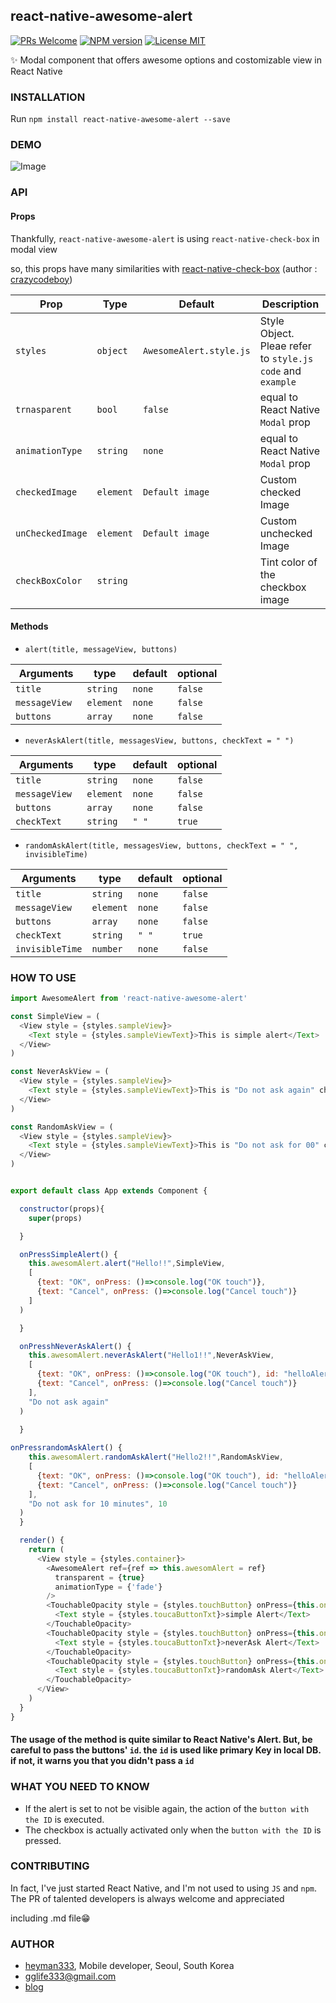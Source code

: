 ## react-native-awesome-alert

[ ![PRs Welcome](https://img.shields.io/badge/PRs-Welcome-brightgreen.svg)](https://github.com/heyman333/react-native-awesome-alert/pulls)
[ ![NPM version](https://img.shields.io/badge/npm-0.1.0-blue.svg)](https://www.npmjs.com/package/react-native-awesome-alert)
[![License MIT](http://img.shields.io/badge/license-MIT-orange.svg?style=flat)](https://raw.githubusercontent.com/heyman333/react-native-awesome-alert/master/LICENSE)

✨ Modal component that offers awesome options and costomizable view in React Native

### INSTALLATION
Run `npm install react-native-awesome-alert --save`

### DEMO
![Image](https://thumbs.gfycat.com/DefiantUnimportantEagle-size_restricted.gif)


### API 

#### Props

Thankfully, `react-native-awesome-alert` is using `react-native-check-box` in modal view

so, this props have many similarities with [react-native-check-box](https://github.com/crazycodeboy/react-native-check-box) (author : [crazycodeboy](https://github.com/crazycodeboy))


|Prop            | Type      | Default                |Description                                                              
|----------------|-----------|------------------------|--------------------------------------------------------------
|`styles`        |`object`   |`AwesomeAlert.style.js` |Style Object. Pleae refer to `style.js code` and `example`
|`trnasparent`   |`bool`     |`false`                 |equal to React Native `Modal` prop
|`animationType` |`string`   |`none`                  |equal to React Native `Modal` prop                                  
|`checkedImage`  |`element`  |`Default image`         |Custom checked Image
|`unCheckedImage`|`element`  |`Default image`         |Custom unchecked Image 
|`checkBoxColor `|`string`   |                        |Tint color of the checkbox image 

 
#### Methods
 - `alert(title, messageView, buttons)`

| Arguments    |type      | default  |optional
|--------------|----------|----------|--------
|`title `      |`string`  |`none`    |`false`
|`messageView `|`element` |`none`    |`false`
|`buttons`     |`array`   |`none`    |`false`

 - `neverAskAlert(title, messagesView, buttons, checkText = " ")`
 
| Arguments    |type      | default  |optional
|--------------|----------|----------|--------
|`title `      |`string`  |`none`    |`false`
|`messageView `|`element` |`none`    |`false`
|`buttons`     |`array`   |`none`    |`false`
|`checkText`   |`string`  |`" "`     |`true`


 - `randomAskAlert(title, messagesView, buttons, checkText = " ", invisibleTime)`
 
 | Arguments    |type      | default  |optional
|--------------|----------|----------|--------
|`title `      |`string`  |`none`    |`false`
|`messageView `|`element` |`none`    |`false`
|`buttons`     |`array`   |`none`    |`false`
|`checkText`   |`string`  |`" "`     |`true`
|`invisibleTime`|`number` |`none`    |`false`


### HOW TO USE

```js
import AwesomeAlert from 'react-native-awesome-alert'

const SimpleView = (
  <View style = {styles.sampleView}>
    <Text style = {styles.sampleViewText}>This is simple alert</Text>
  </View>
)

const NeverAskView = (
  <View style = {styles.sampleView}>
    <Text style = {styles.sampleViewText}>This is "Do not ask again" checkable alert</Text>
  </View>
)

const RandomAskView = (
  <View style = {styles.sampleView}>
    <Text style = {styles.sampleViewText}>This is "Do not ask for 00" checkable alert</Text>
  </View>
)


export default class App extends Component {

  constructor(props){
    super(props)

  }

  onPressSimpleAlert() {
    this.awesomAlert.alert("Hello!!",SimpleView,
    [
      {text: "OK", onPress: ()=>console.log("OK touch")},
      {text: "Cancel", onPress: ()=>console.log("Cancel touch")}
    ]
  )

  }

  onPresshNeverAskAlert() {
    this.awesomAlert.neverAskAlert("Hello1!!",NeverAskView,
    [
      {text: "OK", onPress: ()=>console.log("OK touch"), id: "helloAlert"},
      {text: "Cancel", onPress: ()=>console.log("Cancel touch")}
    ],
    "Do not ask again"
  )
    
  }

onPressrandomAskAlert() {
    this.awesomAlert.randomAskAlert("Hello2!!",RandomAskView,
    [
      {text: "OK", onPress: ()=>console.log("OK touch"), id: "helloAlert12", style:{color: 'red'}},
      {text: "Cancel", onPress: ()=>console.log("Cancel touch")}
    ],
    "Do not ask for 10 minutes", 10
  )
  }

  render() {
    return (
      <View style = {styles.container}>
        <AwesomeAlert ref={ref => this.awesomAlert = ref}
          transparent = {true}
          animationType = {'fade'}
        />
        <TouchableOpacity style = {styles.touchButton} onPress={this.onPressSimpleAlert.bind(this)}> 
          <Text style = {styles.toucaButtonTxt}>simple Alert</Text>
        </TouchableOpacity>
        <TouchableOpacity style = {styles.touchButton} onPress={this.onPresshNeverAskAlert.bind(this)}>  
          <Text style = {styles.toucaButtonTxt}>neverAsk Alert</Text>
        </TouchableOpacity>
        <TouchableOpacity style = {styles.touchButton} onPress={this.onPressrandomAskAlert.bind(this)}> 
          <Text style = {styles.toucaButtonTxt}>randomAsk Alert</Text>
        </TouchableOpacity>
      </View>
    )  
  }
}

```
#### The usage of the method is quite similar to React Native's Alert. But, be careful to pass the buttons' `id`. the `id` is used like primary Key in local DB. if not, it warns you that you didn't pass a `id`


### WHAT YOU NEED TO KNOW
 - If the alert is set to not be visible again, the action of the `button with the ID` is executed. 
 - The checkbox is actually activated only when the `button with the ID` is pressed.

### CONTRIBUTING
In fact, I've just started React Native, and I'm not used to using `JS` and `npm`. The PR of talented developers is always welcome and appreciated

including .md file😁

### AUTHOR
 - [heyman333](https://github.com/heyman333), Mobile developer, Seoul, South Korea
 - gglife333@gmail.com
 - [blog](http://genzidev7.tistory.com)


